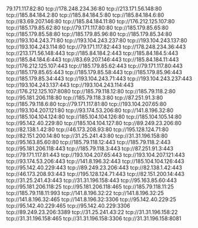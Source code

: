 79.171.117.82:80
tcp://178.248.234.36:80
tcp://213.171.56.148:80
tcp://185.84.184.2:80
tcp://185.84.184.5:80
tcp://185.84.184.6:80
tcp://83.69.207.146:80
tcp://185.84.184.11:80
tcp://176.212.125.107:80
tcp://185.179.85.62:80
tcp://79.171.117.80:80
tcp://185.179.85.65:80
tcp://185.179.85.58:80
tcp://185.179.85.96:80
tcp://185.179.85.34:80
tcp://193.104.243.71:80
tcp://193.104.243.237:80
tcp://193.104.243.137:80
tcp://193.104.243.114:80
tcp://79.171.117.82:443
tcp://178.248.234.36:443
tcp://213.171.56.148:443
tcp://185.84.184.2:443
tcp://185.84.184.5:443
tcp://185.84.184.6:443
tcp://83.69.207.146:443
tcp://185.84.184.11:443
tcp://176.212.125.107:443
tcp://185.179.85.62:443
tcp://79.171.117.80:443
tcp://185.179.85.65:443
tcp://185.179.85.58:443
tcp://185.179.85.96:443
tcp://185.179.85.34:443
tcp://193.104.243.71:443
tcp://193.104.243.237:443
tcp://193.104.243.137:443
tcp://193.104.243.114:443
tcp://176.212.125.107:8080
tcp://185.79.118.12:80
tcp://185.79.118.2:80
tcp://95.181.206.118:80
tcp://185.79.118.3:80
tcp://87.251.91.3:80
tcp://185.79.118.6:80
tcp://79.171.117.81:80
tcp://193.104.207.65:80
tcp://193.104.207.121:80
tcp://93.174.53.206:80
tcp://141.8.196.32:80
tcp://185.104.104.124:80
tcp://185.104.104.126:80
tcp://185.104.105.14:80
tcp://95.142.40.229:80
tcp://185.104.104.127:80
tcp://89.249.23.206:80
tcp://82.138.1.42:80
tcp://46.173.208.93:80
tcp://195.128.124.71:80
tcp://82.151.200.14:80
tcp://31.25.241.43:80
tcp://31.31.196.158:80
tcp://95.163.85.60:80
tcp://185.79.118.12:443
tcp://185.79.118.2:443
tcp://95.181.206.118:443
tcp://185.79.118.3:443
tcp://87.251.91.3:443
tcp://79.171.117.81:443
tcp://193.104.207.65:443
tcp://193.104.207.121:443
tcp://93.174.53.206:443
tcp://141.8.196.32:443
tcp://185.104.104.126:443
tcp://95.142.40.229:443
tcp://89.249.23.206:443
tcp://82.138.1.42:443
tcp://46.173.208.93:443
tcp://195.128.124.71:443
tcp://82.151.200.14:443
tcp://31.25.241.43:443
tcp://31.31.196.158:443
tcp://95.163.85.60:443
tcp://95.181.206.118:25
tcp://95.181.206.118:465
tcp://185.79.118.11:25
tcp://185.79.118.11:993
tcp://141.8.196.32:22
tcp://141.8.196.32:25
tcp://141.8.196.32:465
tcp://141.8.196.32:3306
tcp://95.142.40.229:25
tcp://95.142.40.229:465
tcp://95.142.40.229:3306
tcp://89.249.23.206:3389
tcp://31.25.241.43:22
tcp://31.31.196.158:22
tcp://31.31.196.158:465
tcp://31.31.196.158:3306
tcp://31.31.196.158:8081

